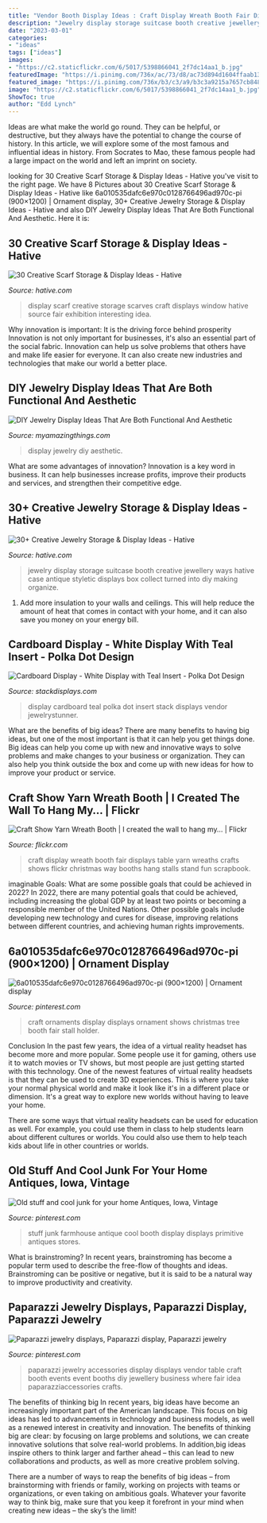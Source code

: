 ```yaml
---
title: "Vendor Booth Display Ideas : Craft Display Wreath Booth Fair Displays Table Yarn Wreaths Crafts Shows Flickr Christmas Way Booths Hang Stalls Stand Fun Scrapbook"
description: "Jewelry display storage suitcase booth creative jewellery ways hative case antique styletic displays box collect turned into diy making organize"
date: "2023-03-01"
categories:
- "ideas"
tags: ["ideas"]
images:
- "https://c2.staticflickr.com/6/5017/5398866041_2f7dc14aa1_b.jpg"
featuredImage: "https://i.pinimg.com/736x/ac/73/d8/ac73d894d1604ffaab13ddab06b7c799--paparazzi-jewelry-paparazzi-accessories.jpg"
featured_image: "https://i.pinimg.com/736x/b3/c3/a9/b3c3a9215a7657cb8488ae8bc582b5be--craft-show-ideas-holiday-ornaments.jpg"
image: "https://c2.staticflickr.com/6/5017/5398866041_2f7dc14aa1_b.jpg"
ShowToc: true
author: "Edd Lynch"
---
```



Ideas are what make the world go round. They can be helpful, or destructive, but they always have the potential to change the course of history. In this article, we will explore some of the most famous and influential ideas in history. From Socrates to Mao, these famous people had a large impact on the world and left an imprint on society.

	

		
looking for 30 Creative Scarf Storage &amp; Display Ideas - Hative you've visit to the right page. We have 8 Pictures about 30 Creative Scarf Storage &amp; Display Ideas - Hative like 6a010535dafc6e970c0128766496ad970c-pi (900×1200) | Ornament display, 30+ Creative Jewelry Storage &amp; Display Ideas - Hative and also DIY Jewelry Display Ideas That Are Both Functional And Aesthetic. Here it is:
		
    
## 30 Creative Scarf Storage &amp; Display Ideas - Hative

<img loading=lazy src="https://hative.com/wp-content/uploads/2015/03/scarf-storage-ideas/27-creative-scarf-storage-and-display-ideas.jpg" onerror="this.onerror=null;this.src='https://tse3.mm.bing.net/th?id=OIP.apHzrUS_MR1NliMR8RBmkAHaRI&amp;pid=15.1';" alt="30 Creative Scarf Storage &amp; Display Ideas - Hative">

_Source: hative.com_

>display scarf creative storage scarves craft displays window hative source fair exhibition interesting idea. 

	

Why innovation is important: It is the driving force behind prosperity
Innovation is not only important for businesses, it's also an essential part of the social fabric. Innovation can help us solve problems that others have and make life easier for everyone. It can also create new industries and technologies that make our world a better place.

    
## DIY Jewelry Display Ideas That Are Both Functional And Aesthetic

<img loading=lazy src="http://myamazingthings.com/wp-content/uploads/2017/11/jewelry-display.jpg" onerror="this.onerror=null;this.src='https://tse2.mm.bing.net/th?id=OIP.O-_nbD7zGcTkWzv4qZ_WPgHaD8&amp;pid=15.1';" alt="DIY Jewelry Display Ideas That Are Both Functional And Aesthetic">

_Source: myamazingthings.com_

>display jewelry diy aesthetic. 

	

What are some advantages of innovation?
Innovation is a key word in business. It can help businesses increase profits, improve their products and services, and strengthen their competitive edge.

    
## 30+ Creative Jewelry Storage &amp; Display Ideas - Hative

<img loading=lazy src="http://hative.com/wp-content/uploads/2015/01/jewelry-storage-display-ideas/35-vintage-suitcase-jewelry-storage.jpg" onerror="this.onerror=null;this.src='https://tse2.mm.bing.net/th?id=OIP.-n6g8CTWpb8rThBtSNvKlAHaJ4&amp;pid=15.1';" alt="30+ Creative Jewelry Storage &amp; Display Ideas - Hative">

_Source: hative.com_

>jewelry display storage suitcase booth creative jewellery ways hative case antique styletic displays box collect turned into diy making organize. 

	

1. Add more insulation to your walls and ceilings. This will help reduce the amount of heat that comes in contact with your home, and it can also save you money on your energy bill.

    
## Cardboard Display - White Display With Teal Insert - Polka Dot Design

<img loading=lazy src="http://cdn.shopify.com/s/files/1/0286/5340/products/Sprint-stack-displays-teal_b016b9c4-5fcf-4e5a-b64f-2ced4caab784_800x.jpg?v=1484254829" onerror="this.onerror=null;this.src='https://tse4.mm.bing.net/th?id=OIP.Cftjiar2ygf900lLsGy9sQHaHa&amp;pid=15.1';" alt="Cardboard Display - White Display with Teal Insert - Polka Dot Design">

_Source: stackdisplays.com_

>display cardboard teal polka dot insert stack displays vendor jewelrystunner. 

	

What are the benefits of big ideas?
There are many benefits to having big ideas, but one of the most important is that it can help you get things done. Big ideas can help you come up with new and innovative ways to solve problems and make changes to your business or organization. They can also help you think outside the box and come up with new ideas for how to improve your product or service.

    
## Craft Show Yarn Wreath Booth | I Created The Wall To Hang My… | Flickr

<img loading=lazy src="https://c2.staticflickr.com/6/5017/5398866041_2f7dc14aa1_b.jpg" onerror="this.onerror=null;this.src='https://tse4.mm.bing.net/th?id=OIP.51MdLwHDw9nwM88srBogHgHaFj&amp;pid=15.1';" alt="Craft Show Yarn Wreath Booth | I created the wall to hang my… | Flickr">

_Source: flickr.com_

>craft display wreath booth fair displays table yarn wreaths crafts shows flickr christmas way booths hang stalls stand fun scrapbook. 

	

imaginable Goals: What are some possible goals that could be achieved in 2022?
In 2022, there are many potential goals that could be achieved, including increasing the global GDP by at least two points or becoming a responsible member of the United Nations. Other possible goals include developing new technology and cures for disease, improving relations between different countries, and achieving human rights improvements.

    
## 6a010535dafc6e970c0128766496ad970c-pi (900×1200) | Ornament Display

<img loading=lazy src="https://i.pinimg.com/736x/b3/c3/a9/b3c3a9215a7657cb8488ae8bc582b5be--craft-show-ideas-holiday-ornaments.jpg" onerror="this.onerror=null;this.src='https://tse1.mm.bing.net/th?id=OIP._-Hn8OBEq6oAP7400RWHegHaJ3&amp;pid=15.1';" alt="6a010535dafc6e970c0128766496ad970c-pi (900×1200) | Ornament display">

_Source: pinterest.com_

>craft ornaments display displays ornament shows christmas tree booth fair stall holder. 

	

Conclusion
In the past few years, the idea of a virtual reality headset has become more and more popular. Some people use it for gaming, others use it to watch movies or TV shows, but most people are just getting started with this technology. 
One of the newest features of virtual reality headsets is that they can be used to create 3D experiences. This is where you take your normal physical world and make it look like it's in a different place or dimension. It's a great way to explore new worlds without having to leave your home. 

There are some ways that virtual reality headsets can be used for education as well. For example, you could use them in class to help students learn about different cultures or worlds. You could also use them to help teach kids about life in other countries or worlds.

    
## Old Stuff And Cool Junk For Your Home Antiques, Iowa, Vintage

<img loading=lazy src="https://i.pinimg.com/736x/4b/0a/51/4b0a51e88df35686ab56e093a705f01d.jpg" onerror="this.onerror=null;this.src='https://tse2.mm.bing.net/th?id=OIP.ERgULgiKg5z6pg8_uTY8qgHaNK&amp;pid=15.1';" alt="Old stuff and cool junk for your home Antiques, Iowa, Vintage">

_Source: pinterest.com_

>stuff junk farmhouse antique cool booth display displays primitive antiques stores. 

	

What is brainstroming?
In recent years, brainstroming has become a popular term used to describe the free-flow of thoughts and ideas. Brainstroming can be positive or negative, but it is said to be a natural way to improve productivity and creativity.

    
## Paparazzi Jewelry Displays, Paparazzi Display, Paparazzi Jewelry

<img loading=lazy src="https://i.pinimg.com/736x/ac/73/d8/ac73d894d1604ffaab13ddab06b7c799--paparazzi-jewelry-paparazzi-accessories.jpg" onerror="this.onerror=null;this.src='https://tse4.mm.bing.net/th?id=OIP.zllf3j_qtXXjT9KYo4Ed2QHaJ6&amp;pid=15.1';" alt="Paparazzi jewelry displays, Paparazzi display, Paparazzi jewelry">

_Source: pinterest.com_

>paparazzi jewelry accessories display displays vendor table craft booth events event booths diy jewellery business where fair idea paparazziaccessories crafts. 

	

The benefits of thinking big
In recent years, big ideas have become an increasingly important part of the American landscape. This focus on big ideas has led to advancements in technology and business models, as well as a renewed interest in creativity and innovation.
The benefits of thinking big are clear: by focusing on large problems and solutions, we can create innovative solutions that solve real-world problems. In addition,big ideas inspire others to think larger and farther ahead – this can lead to new collaborations and products, as well as more creative problem solving.

There are a number of ways to reap the benefits of big ideas – from brainstorming with friends or family, working on projects with teams or organizations, or even taking on ambitious goals. Whatever your favorite way to think big, make sure that you keep it forefront in your mind when creating new ideas – the sky’s the limit!

